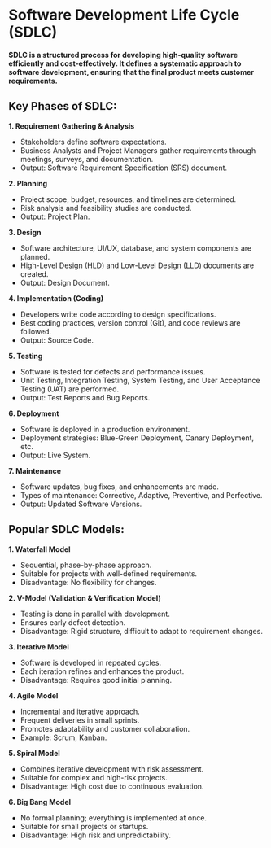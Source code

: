 # Software Development Life Cycle (SDLC)
 **SDLC is a structured process for developing high-quality software efficiently and cost-effectively.
 It defines a systematic approach to software development, ensuring that the final product meets customer requirements.**
## Key Phases of SDLC:
**1. Requirement Gathering & Analysis**
- Stakeholders define software expectations.
- Business Analysts and Project Managers gather requirements through meetings, surveys, and documentation.
- Output: Software Requirement Specification (SRS) document.

**2. Planning**
- Project scope, budget, resources, and timelines are determined.
- Risk analysis and feasibility studies are conducted.
- Output: Project Plan.
  
**3. Design**
- Software architecture, UI/UX, database, and system components are planned.
- High-Level Design (HLD) and Low-Level Design (LLD) documents are created.
- Output: Design Document.
  
**4. Implementation (Coding)**
- Developers write code according to design specifications.
- Best coding practices, version control (Git), and code reviews are followed.
- Output: Source Code.
  
**5. Testing**
- Software is tested for defects and performance issues.
- Unit Testing, Integration Testing, System Testing, and User Acceptance Testing (UAT) are performed.
- Output: Test Reports and Bug Reports.
  
**6. Deployment**
- Software is deployed in a production environment.
- Deployment strategies: Blue-Green Deployment, Canary Deployment, etc.
- Output: Live System.
  
**7. Maintenance**
- Software updates, bug fixes, and enhancements are made.
- Types of maintenance: Corrective, Adaptive, Preventive, and Perfective.
- Output: Updated Software Versions.
  
## Popular SDLC Models:

**1. Waterfall Model**
- Sequential, phase-by-phase approach.
- Suitable for projects with well-defined requirements.
- Disadvantage: No flexibility for changes.

**2. V-Model (Validation & Verification Model)**
- Testing is done in parallel with development.
- Ensures early defect detection.
- Disadvantage: Rigid structure, difficult to adapt to requirement changes.

**3. Iterative Model**
- Software is developed in repeated cycles.
- Each iteration refines and enhances the product.
- Disadvantage: Requires good initial planning.

**4. Agile Model**
- Incremental and iterative approach.
- Frequent deliveries in small sprints.
- Promotes adaptability and customer collaboration.
- Example: Scrum, Kanban.

**5. Spiral Model**
- Combines iterative development with risk assessment.
- Suitable for complex and high-risk projects.
- Disadvantage: High cost due to continuous evaluation.
  
**6. Big Bang Model**
- No formal planning; everything is implemented at once.
- Suitable for small projects or startups.
- Disadvantage: High risk and unpredictability.
